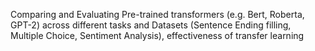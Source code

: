 Comparing and Evaluating Pre-trained transformers (e.g. Bert, Roberta, GPT-2) across different tasks and Datasets 
(Sentence Ending filling, Multiple Choice, Sentiment Analysis), effectiveness of transfer learning
